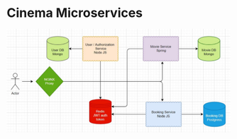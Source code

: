 # Cinema Microservices

<img src="https://raw.githubusercontent.com/vkuzm/cinema-microservices/main/architecture.jpg" width="800">
